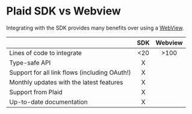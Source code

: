 # Plaid SDK vs Webview
Integrating with the SDK provides many benefits over using a [WebView](https://developer.android.com/reference/android/webkit/WebView).

|       | SDK | Webview     |
| :---        |    :----:   |          :---: |
| Lines of code to integrate | <20 | >100 |
| Type-safe API | X |  |
| Support for all link flows (including OAuth!) | X |  |
| Monthly updates with the latest features | X |  |
| Support from Plaid | X |  |
| Up-to-date documentation | X |  |


